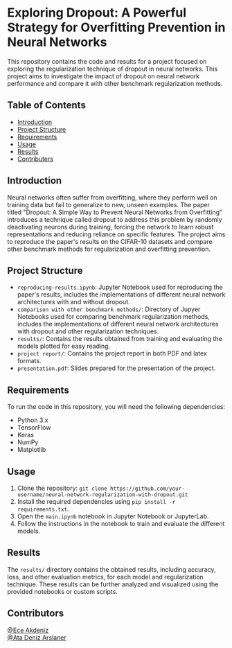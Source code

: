 # Exploring Dropout: A Powerful Strategy for Overfitting Prevention in Neural Networks

This repository contains the code and results for a project focused on exploring the regularization technique of dropout in neural networks. This project aims to investigate the impact of dropout on neural network performance and compare it with other benchmark regularization methods.

## Table of Contents
- [Introduction](#introduction)
- [Project Structure](#project-structure)
- [Requirements](#requirements)
- [Usage](#usage)
- [Results](#results)
- [Contributers](#contributers)

## Introduction
Neural networks often suffer from overfitting, where they perform well on training data but fail to generalize to new, unseen examples. The paper titled "Dropout: A Simple Way to Prevent Neural Networks from Overfitting" introduces a technique called dropout to address this problem by randomly deactivating neurons during training, forcing the network to learn robust representations and reducing reliance on specific features. The project aims to reproduce the paper's results on the CIFAR-10 datasets and compare other benchmark methods for regularization and overfitting prevention.


## Project Structure
- `reproducing-results.ipynb`: Jupyter Notebook used for reproducing the paper's results, includes the implementations of different neural network architectures with and without dropout.
- `comparison with other benchmark methods/`: Directory of Jupyer Notebooks used for comparing benchmark regularization methods, includes the implementations of different neural network architectures with dropout and other regularization techniques.
- `results/`: Contains the results obtained from training and evaluating the models plotted for easy reading.
- `project report/`: Contains the project report in both PDF and latex formats.
- `presentation.pdf`: Slides prepared for the presentation of the project.

## Requirements
To run the code in this repository, you will need the following dependencies:
- Python 3.x
- TensorFlow
- Keras
- NumPy
- Matplotlib

## Usage
1. Clone the repository: `git clone https://github.com/your-username/neural-network-regularization-with-dropout.git`
2. Install the required dependencies using `pip install -r requirements.txt`.
3. Open the `main.ipynb` notebook in Jupyter Notebook or JupyterLab.
4. Follow the instructions in the notebook to train and evaluate the different models.

## Results
The `results/` directory contains the obtained results, including accuracy, loss, and other evaluation metrics, for each model and regularization technique. These results can be further analyzed and visualized using the provided notebooks or custom scripts.

## Contributors
[@Ece Akdeniz](https://github.com/ece-akdeniz) <br>
[@Ata Deniz Arslaner](https://github.com/ataarslaner)
